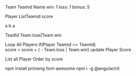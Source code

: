 Team
Teamid
Name
win: 1
loss: 1
bonus: 5


Player
 ListTeamid
 score 
  
  
 a  b
   a

   
TeadId
Team.lose|Team.win 

Loop All Players
if(Player Teamid == TeamId)  
score = score + ( - Team.loss | Team.win)
update Player Score


List all Player Order by score

npm install primeng font-awesome
npm i -g @angular/cli
